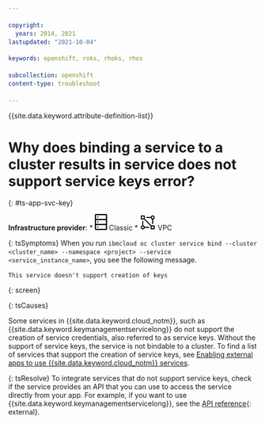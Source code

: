 ```yaml
---

copyright: 
  years: 2014, 2021
lastupdated: "2021-10-04"

keywords: openshift, roks, rhoks, rhos

subcollection: openshift
content-type: troubleshoot

---
```


{{site.data.keyword.attribute-definition-list}}



# Why does binding a service to a cluster results in service does not support service keys error?
{: #ts-app-svc-key}

**Infrastructure provider**:
    * ![Classic infrastructure provider icon.](images/icon-classic-2.svg) Classic
    * ![VPC infrastructure provider icon.](images/icon-vpc-2.svg) VPC

{: tsSymptoms}
When you run `ibmcloud oc cluster service bind --cluster <cluster_name> --namespace <project> --service <service_instance_name>`, you see the following message.

```
This service doesn't support creation of keys
```
{: screen}

{: tsCauses}

Some services in {{site.data.keyword.cloud_notm}}, such as {{site.data.keyword.keymanagementservicelong}} do not support the creation of service credentials, also referred to as service keys. Without the support of service keys, the service is not bindable to a cluster. To find a list of services that support the creation of service keys, see [Enabling external apps to use {{site.data.keyword.cloud_notm}} services](/docs/account?topic=account-externalapp#externalapp).


{: tsResolve}
To integrate services that do not support service keys, check if the service provides an API that you can use to access the service directly from your app. For example, if you want to use {{site.data.keyword.keymanagementservicelong}}, see the [API reference](https://cloud.ibm.com/apidocs/key-protect){: external}.








